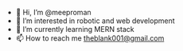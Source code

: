 - 👋 Hi, I’m @meeproman
- 👀 I’m interested in robotic and web development
- 🌱 I’m currently learning MERN stack
- 📫 How to reach me theblank001@gmail.com

<!---
meeproman/meeproman is a ✨ special ✨ repository because its `README.md` (this file) appears on your GitHub profile.
You can click the Preview link to take a look at your changes.
--->
